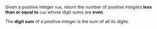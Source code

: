 Given a positive integer `num`, return the number of positive integers **less than or equal to** `num` whose digit sums are **even**.

The **digit sum** of a positive integer is the sum of all its digits.